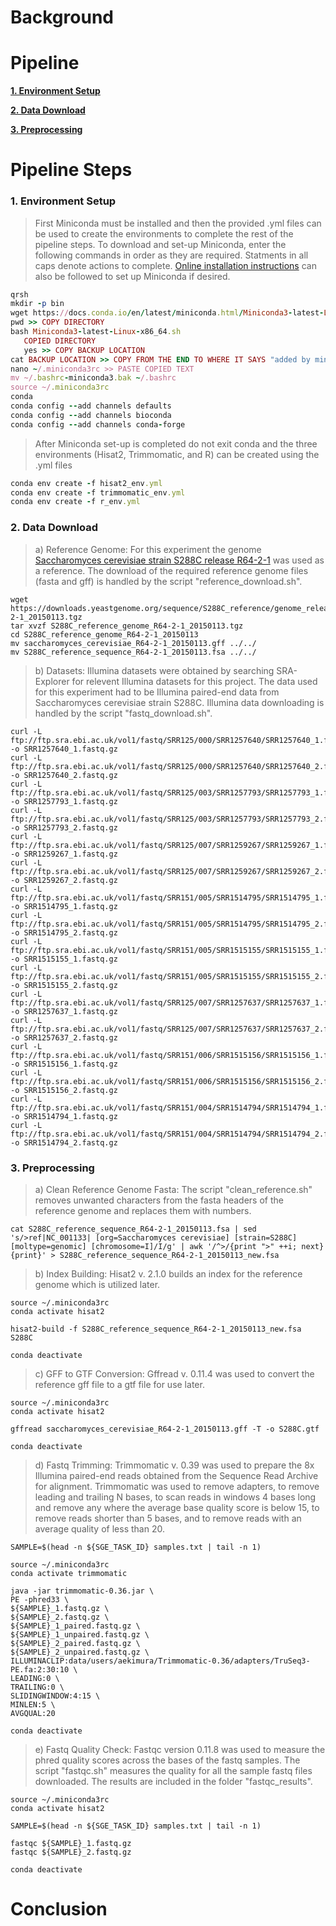 # Background

# Pipeline

[**1. Environment Setup**](#1-environment-setup)

[**2. Data Download**](#2-data-download)

[**3. Preprocessing**](#3-preprocessing)

# Pipeline Steps

### 1. Environment Setup

>First Miniconda must be installed and then the provided .yml files can be used to create the environments to complete the rest of the pipeline steps.  To download and set-up Miniconda, enter the following commands in order as they are required. Statments in all caps denote actions to complete.  [Online installation instructions](https://conda.io/projects/conda/en/latest/user-guide/install/index.html) can also be followed to set up Miniconda if desired.
    
 ```ruby
 qrsh
 mkdir -p bin
 wget https://docs.conda.io/en/latest/miniconda.html/Miniconda3-latest-Linux-x86_64.sh
 pwd >> COPY DIRECTORY
 bash Miniconda3-latest-Linux-x86_64.sh
    COPIED DIRECTORY
    yes >> COPY BACKUP LOCATION
 cat BACKUP LOCATION >> COPY FROM THE END TO WHERE IT SAYS "added by miniconda"
 nano ~/.miniconda3rc >> PASTE COPIED TEXT
 mv ~/.bashrc-miniconda3.bak ~/.bashrc
 source ~/.miniconda3rc
 conda
 conda config --add channels defaults
 conda config --add channels bioconda
 conda config --add channels conda-forge
 ```
 
 >After Miniconda set-up is completed do not exit conda and the three environments (Hisat2, Trimmomatic, and R) can be created using the .yml files
    
 ```ruby
 conda env create -f hisat2_env.yml
 conda env create -f trimmomatic_env.yml
 conda env create -f r_env.yml
 ```

### 2. Data Download

>a) Reference Genome: For this experiment the genome [Saccharomyces cerevisiae strain S288C release R64-2-1](https://downloads.yeastgenome.org/sequence/S288C_reference/genome_releases/) was used as a reference. The download of the required reference genome files (fasta and gff) is handled by the script "reference_download.sh".

```
wget https://downloads.yeastgenome.org/sequence/S288C_reference/genome_releases/S288C_reference_genome_R64-2-1_20150113.tgz
tar xvzf S288C_reference_genome_R64-2-1_20150113.tgz
cd S288C_reference_genome_R64-2-1_20150113
mv saccharomyces_cerevisiae_R64-2-1_20150113.gff ../../
mv S288C_reference_sequence_R64-2-1_20150113.fsa ../../
```

>b) Datasets: Illumina datasets were obtained by searching SRA-Explorer for relevent Illumina datasets for this project.  The data used for this experiment had to be Illumina paired-end data from Saccharomyces cerevisiae strain S288C. Illumina data downloading is handled by the script "fastq_download.sh".

```
curl -L ftp://ftp.sra.ebi.ac.uk/vol1/fastq/SRR125/000/SRR1257640/SRR1257640_1.fastq.gz -o SRR1257640_1.fastq.gz
curl -L ftp://ftp.sra.ebi.ac.uk/vol1/fastq/SRR125/000/SRR1257640/SRR1257640_2.fastq.gz -o SRR1257640_2.fastq.gz
curl -L ftp://ftp.sra.ebi.ac.uk/vol1/fastq/SRR125/003/SRR1257793/SRR1257793_1.fastq.gz -o SRR1257793_1.fastq.gz
curl -L ftp://ftp.sra.ebi.ac.uk/vol1/fastq/SRR125/003/SRR1257793/SRR1257793_2.fastq.gz -o SRR1257793_2.fastq.gz
curl -L ftp://ftp.sra.ebi.ac.uk/vol1/fastq/SRR125/007/SRR1259267/SRR1259267_1.fastq.gz -o SRR1259267_1.fastq.gz
curl -L ftp://ftp.sra.ebi.ac.uk/vol1/fastq/SRR125/007/SRR1259267/SRR1259267_2.fastq.gz -o SRR1259267_2.fastq.gz
curl -L ftp://ftp.sra.ebi.ac.uk/vol1/fastq/SRR151/005/SRR1514795/SRR1514795_1.fastq.gz -o SRR1514795_1.fastq.gz
curl -L ftp://ftp.sra.ebi.ac.uk/vol1/fastq/SRR151/005/SRR1514795/SRR1514795_2.fastq.gz -o SRR1514795_2.fastq.gz
curl -L ftp://ftp.sra.ebi.ac.uk/vol1/fastq/SRR151/005/SRR1515155/SRR1515155_1.fastq.gz -o SRR1515155_1.fastq.gz
curl -L ftp://ftp.sra.ebi.ac.uk/vol1/fastq/SRR151/005/SRR1515155/SRR1515155_2.fastq.gz -o SRR1515155_2.fastq.gz
curl -L ftp://ftp.sra.ebi.ac.uk/vol1/fastq/SRR125/007/SRR1257637/SRR1257637_1.fastq.gz -o SRR1257637_1.fastq.gz
curl -L ftp://ftp.sra.ebi.ac.uk/vol1/fastq/SRR125/007/SRR1257637/SRR1257637_2.fastq.gz -o SRR1257637_2.fastq.gz
curl -L ftp://ftp.sra.ebi.ac.uk/vol1/fastq/SRR151/006/SRR1515156/SRR1515156_1.fastq.gz -o SRR1515156_1.fastq.gz
curl -L ftp://ftp.sra.ebi.ac.uk/vol1/fastq/SRR151/006/SRR1515156/SRR1515156_2.fastq.gz -o SRR1515156_2.fastq.gz
curl -L ftp://ftp.sra.ebi.ac.uk/vol1/fastq/SRR151/004/SRR1514794/SRR1514794_1.fastq.gz -o SRR1514794_1.fastq.gz
curl -L ftp://ftp.sra.ebi.ac.uk/vol1/fastq/SRR151/004/SRR1514794/SRR1514794_2.fastq.gz -o SRR1514794_2.fastq.gz

```

### 3. Preprocessing

>a) Clean Reference Genome Fasta: The script "clean_reference.sh" removes unwanted characters from the fasta headers of the reference genome and replaces them with numbers.

```
cat S288C_reference_sequence_R64-2-1_20150113.fsa | sed 's/>ref|NC_001133| [org=Saccharomyces cerevisiae] [strain=S288C] [moltype=genomic] [chromosome=I]/I/g' | awk '/^>/{print ">" ++i; next}{print}' > S288C_reference_sequence_R64-2-1_20150113_new.fsa
```

>b) Index Building: Hisat2 v. 2.1.0 builds an index for the reference genome which is utilized later. 

```
source ~/.miniconda3rc
conda activate hisat2 

hisat2-build -f S288C_reference_sequence_R64-2-1_20150113_new.fsa S288C

conda deactivate
```

>c) GFF to GTF Conversion: Gffread v. 0.11.4 was used to convert the reference gff file to a gtf file for use later.

```
source ~/.miniconda3rc
conda activate hisat2 

gffread saccharomyces_cerevisiae_R64-2-1_20150113.gff -T -o S288C.gtf

conda deactivate
```

>d) Fastq Trimming: Trimmomatic v. 0.39 was used to prepare the 8x Illumina paired-end reads obtained from the Sequence Read Archive for alignment.  Trimmomatic was used to remove adapters, to remove leading and trailing N bases, to scan reads in windows 4 bases long and remove any where the average base quality score is below 15, to remove reads shorter than 5 bases, and to remove reads with an average quality of less than 20.

```
SAMPLE=$(head -n ${SGE_TASK_ID} samples.txt | tail -n 1)

source ~/.miniconda3rc
conda activate trimmomatic

java -jar trimmomatic-0.36.jar \
PE -phred33 \
${SAMPLE}_1.fastq.gz \
${SAMPLE}_2.fastq.gz \
${SAMPLE}_1_paired.fastq.gz \
${SAMPLE}_1_unpaired.fastq.gz \
${SAMPLE}_2_paired.fastq.gz \
${SAMPLE}_2_unpaired.fastq.gz \
ILLUMINACLIP:data/users/aekimura/Trimmomatic-0.36/adapters/TruSeq3-PE.fa:2:30:10 \
LEADING:0 \
TRAILING:0 \
SLIDINGWINDOW:4:15 \
MINLEN:5 \
AVGQUAL:20

conda deactivate
```

>e) Fastq Quality Check: Fastqc version 0.11.8 was used to measure the phred quality scores across the bases of the fastq samples.  The script "fastqc.sh" measures the quality for all the sample fastq files downloaded. The results are included in the folder "fastqc_results".  

```
source ~/.miniconda3rc
conda activate hisat2 

SAMPLE=$(head -n ${SGE_TASK_ID} samples.txt | tail -n 1)

fastqc ${SAMPLE}_1.fastq.gz
fastqc ${SAMPLE}_2.fastq.gz

conda deactivate
```

# Conclusion
